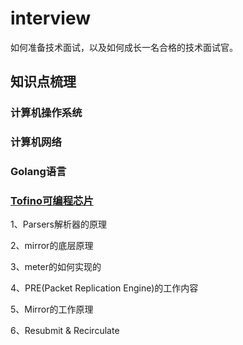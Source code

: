 # interview
如何准备技术面试，以及如何成长一名合格的技术面试官。



## 知识点梳理



### 计算机操作系统



### 计算机网络



### Golang语言



### [Tofino可编程芯片](tofino.md)

1、Parsers解析器的原理

2、mirror的底层原理

3、meter的如何实现的

4、PRE(Packet Replication Engine)的工作内容

5、Mirror的工作原理

6、Resubmit & Recirculate